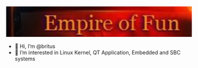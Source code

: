 ![Empire of Fun :(-o-):](https://github.com/britus/britus/blob/master/channels4_banner.jpg)
- 👋 Hi, I’m @britus
- 👀 I’m interested in Linux Kernel, QT Application, Embedded and SBC systems

<!---
britus/britus is a ✨ special ✨ repository because its `README.md` (this file) appears on your GitHub profile.
You can click the Preview link to take a look at your changes.
--->
